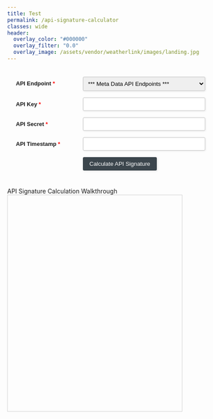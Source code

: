 ```yaml
---
title: Test
permalink: /api-signature-calculator
classes: wide
header:
  overlay_color: "#000000"
  overlay_filter: "0.0"
  overlay_image: /assets/vendor/weatherlink/images/landing.jpg
---
```


<style type="text/css">
.form-style-2{
	max-width: 600px;
	padding: 20px 12px 10px 20px;
	font: 13px Arial, Helvetica, sans-serif;
}
.form-style-2-heading{
	font-weight: bold;
	font-style: italic;
	border-bottom: 2px solid #ddd;
	margin-bottom: 20px;
	font-size: 15px;
	padding-bottom: 3px;
}
.form-style-2 label{
	display: block;
	margin: 0px 0px 15px 0px;
}
.form-style-2 label > span{
	width: 150px;
	font-weight: bold;
	float: left;
	padding-top: 8px;
	padding-right: 5px;
}
.form-style-2 span.required{
	color:red;
}
.form-style-2 input.input-field, .form-style-2 .select-field{
	width: 60%;	
}
.form-style-2 input.input-field, 
.form-style-2 .textarea-field, 
.form-style-2 .select-field{
	box-sizing: border-box;
	-webkit-box-sizing: border-box;
	-moz-box-sizing: border-box;
	border: 1px solid #C2C2C2;
	box-shadow: 1px 1px 4px #EBEBEB;
	-moz-box-shadow: 1px 1px 4px #EBEBEB;
	-webkit-box-shadow: 1px 1px 4px #EBEBEB;
	border-radius: 3px;
	-webkit-border-radius: 3px;
	-moz-border-radius: 3px;
	padding: 7px;
	outline: none;
}
.form-style-2 .input-field:focus, 
.form-style-2 .textarea-field:focus,  
.form-style-2 .select-field:focus{
	/*
	border: 1px solid #0C0;
	*/
}
.form-style-2 .textarea-field{
	height:100px;
	width: 55%;
}
.form-style-2 input[type=submit],
.form-style-2 input[type=button]{
	border: none;
	padding: 8px 15px 8px 15px;
	background: #3c464d;
	color: #fff;
	box-shadow: 1px 1px 4px #DADADA;
	-moz-box-shadow: 1px 1px 4px #DADADA;
	-webkit-box-shadow: 1px 1px 4px #DADADA;
	border-radius: 3px;
	-webkit-border-radius: 3px;
	-moz-border-radius: 3px;
}
.form-style-2 input[type=submit]:hover,
.form-style-2 input[type=button]:hover{
	background: #EA7B00;
	color: #fff;
}

.form-style-2 div.params {
	display: none;
}
</style>

<style type="text/css" media="screen">
#api-signature { 
	position: relative !important;
	border: 1px solid lightgray;
	height: 500px;
	width: 80%;
}
</style>

<div class="form-style-2">
<form action="" method="post">

<label for="api-endpoint">
<span>API Endpoint <span class="required">*</span></span>
<select id="api-endpoint" name="api-endpoint" class="select-field">
<option value="">*** Meta Data API Endpoints *** </option>
<option value="stations-all">/stations - Get All Stations</option>
<option value="stations-some">/stations/{station-ids} - Get Some Stations</option>
<option value="nodes-all">/nodes - Get All Nodes</option>
<option value="nodes-some">/nodes/{node-ids} - Get Some Nodes</option>
<option value="sensors-all">/sensors - Get All Sensors</option>
<option value="sensors-some">/sensors/{sensor-ids} - Get Some Sensors</option>
<option value="sensor-activity-all">/sensor-activity - Get Latest Activity For All Sensors</option>
<option value="sensor-activity-some">/sensor-activity/{sensor-ids} - Get Latest Activity For Some Sensors</option>
<option value="sensor-catalog">/sensor-catalog - Get The Sensor Catalog</option>
<option value="">*** Weather Data API Endpoints *** </option>
<option value="current">/current/{station-id} - Get Current Conditions Data</option>
<option value="historic">/historic/{station-id} - Get Historic Data</option>
</select>
</label>

<label for="api-key">
<span>API Key <span class="required">*</span></span>
<input id="api-key" type="text" class="input-field" name="api-key" value="" />
</label>

<label for="api-secret">
<span>API Secret <span class="required">*</span></span>
<input id="api-secret" type="text" class="input-field" name="api-secret" value="" />
</label>

<label for="api-timestamp">
<span>API Timestamp <span class="required">*</span></span>
<input id="api-timestamp" type="text" class="input-field" name="api-timestamp" value="" readonly/>
</label>

<div id="params-stations-all" class="params">
</div>

<div id="params-stations-some" class="params">
<label for="stations-some-station-ids">
<span>Station IDs <span class="required">*</span></span>
<input id="stations-some-station-ids" type="text" class="input-field" name="stations-some-station-ids" value="" placeholder="Comma-separated list of Station IDs" />
</label>
</div>

<div id="params-nodes-all" class="params">
</div>

<div id="params-nodes-some" class="params">
<label for="nodes-some-node-ids">
<span>Node IDs <span class="required">*</span></span>
<input id="nodes-some-node-ids" type="text" class="input-field" name="nodes-some-node-ids" value="" placeholder="Comma-separated list of Node IDs" />
</label>
</div>

<div id="params-sensors-all" class="params">
</div>

<div id="params-sensors-some" class="params">
<label for="sensors-some-sensor-ids">
<span>Sensor IDs <span class="required">*</span></span>
<input id="sensors-some-sensor-ids" type="text" class="input-field" name="sensors-some-sensor-ids" value="" placeholder="Comma-separated list of Sensor IDs" />
</label>
</div>

<div id="params-sensor-activity-all" class="params">
</div>

<div id="params-sensor-activity-some" class="params">
<label for="sensor-activity-some-sensor-ids">
<span>Sensor IDs <span class="required">*</span></span>
<input id="sensor-activity-some-sensor-ids" type="text" class="input-field" name="sensor-activity-some-sensor-ids" value="" placeholder="Comma-separated list of Sensor IDs" />
</label>
</div>

<div id="params-sensor-catalog" class="params">
</div>

<div id="params-current" class="params">
<label for="current-station-id">
<span>Station ID <span class="required">*</span></span>
<input id="current-station-id" type="text" class="input-field" name="current-station-id" value="" placeholder="Station ID" />
</label>
</div>

<div id="params-historic" class="params">
<label for="historic-station-id">
<span>Station ID <span class="required">*</span></span>
<input id="historic-station-id" type="text" class="input-field" name="historic-station-id" value="" placeholder="Station ID" />
</label>

<label for="historic-start-timestamp">
<span>Start Timestamp <span class="required">*</span></span>
<input id="historic-start-timestamp" type="text" class="input-field" name="historic-start-timestamp" value="" placeholder="Unix timestamp" />
</label>

<label for="historic-end-timestamp">
<span>End Timestamp <span class="required">*</span></span>
<input id="historic-end-timestamp" type="text" class="input-field" name="historic-end-timestamp" value="" placeholder="Unix timestamp" />
</label>
</div>

<label><span> </span><input id="calculate-api-signature-button" type="button" value="Calculate API Signature" /></label>
</form>

</div>

<label></label>
<div><span>API Signature Calculation Walkthrough</span></div>
<div id="api-signature"></div>


<script>
(function() {
  var nTimer = setInterval(function() {
    if (window.jQuery) {
      clearInterval(nTimer);
      var fileref = document.createElement('script');
      fileref.setAttribute("type","text/javascript");
      fileref.setAttribute("src", "/v2-api/assets/vendor/weatherlink/js/api-signature-calculator.js");
      document.getElementsByTagName("head")[0].appendChild(fileref);
    }
  }, 100);
})();
</script>
<script src="https://cdn.jsdelivr.net/npm/node-forge@0.8.5/dist/forge.min.js"></script>
<script src="https://cdn.jsdelivr.net/npm/ace-builds@1.4.5/src-min/ace.js"></script>
<script src="https://cdn.jsdelivr.net/npm/ace-builds@1.4.5/src-min/ext-beautify.js"></script>
